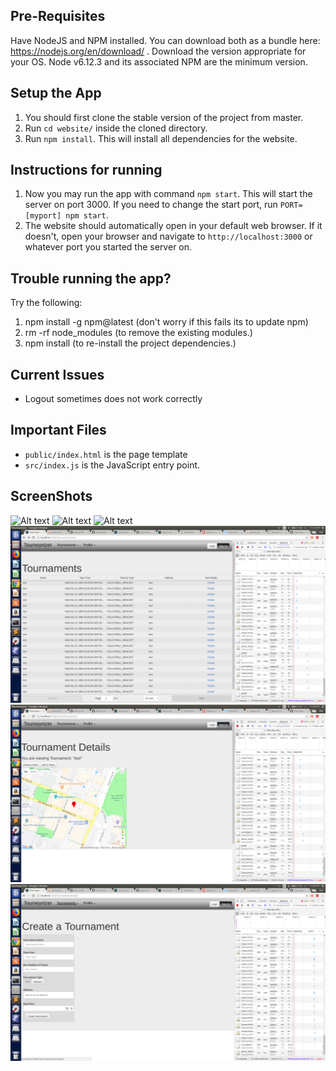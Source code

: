 ## Pre-Requisites
Have NodeJS and NPM installed. You can download both as a bundle here: https://nodejs.org/en/download/ . Download the version appropriate for your OS. Node v6.12.3 and its associated NPM are the minimum version.

## Setup the App

1. You should first clone the stable version of the project from master.
2. Run `cd website/` inside the cloned directory.
3. Run `npm install`. This will install all dependencies for the website.

## Instructions for running

1. Now you may run the app with command `npm start`. This will start the server on port 3000. If you need to change the start port, run `PORT=[myport] npm start`.
2. The website should automatically open in your default web browser. If it doesn't, open your browser and navigate to `http://localhost:3000` or whatever port you started the server on.

## Trouble running the app?
Try the following:
1. npm install -g npm@latest (don't worry if this fails its to update npm)
2. rm -rf node_modules (to remove the existing modules.)
3. npm install (to re-install the project dependencies.)

## Current Issues
* Logout sometimes does not work correctly

## Important Files
* `public/index.html` is the page template
* `src/index.js` is the JavaScript entry point.

## ScreenShots
![Alt text](./screenshots/AccountCreationPage.png?raw=true "AccountCreationPage")
![Alt text](./screenshots/HomePage.png?raw=true "HomePage")
![Alt text](./screenshots/Loginpage.png?raw=true "LoginPage")
![Alt text](./screenshots/newtournamentview.png?raw=true "New Tournament View")
![Alt text](./screenshots/Googlemaps.png?raw=true "Google Maps")
![Alt text](./screenshots/CreateTournament.png?raw=true "Create a Tournament")
